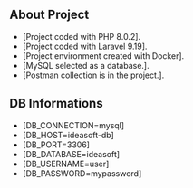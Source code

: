 
## About Project

- [Project coded with PHP 8.0.2].
- [Project coded with Laravel 9.19].
- [Project environment created with Docker].
- [MySQL selected as a database.].
- [Postman collection is in the project.].


## DB Informations

- [DB_CONNECTION=mysql]
- [DB_HOST=ideasoft-db]
- [DB_PORT=3306]
- [DB_DATABASE=ideasoft]
- [DB_USERNAME=user]
- [DB_PASSWORD=mypassword]
